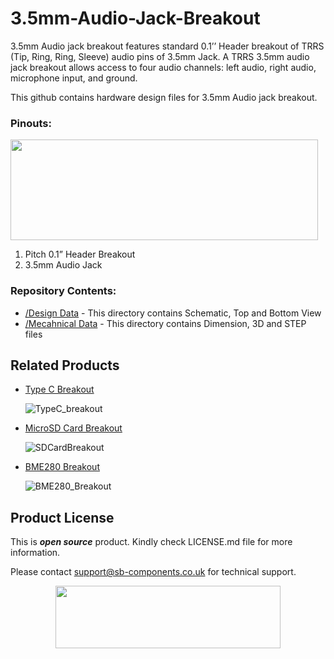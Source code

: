 # 3.5mm-Audio-Jack-Breakout

3.5mm Audio jack breakout features standard 0.1’’ Header breakout of TRRS (Tip, Ring, Ring, Sleeve) audio pins of 3.5mm Jack. A TRRS 3.5mm audio jack breakout allows access to four audio channels: left audio, right audio, microphone input, and ground.

This github contains hardware design files for 3.5mm Audio jack breakout.

### Pinouts:
<img src="" width="492" height="161">

1)	Pitch 0.1” Header Breakout
2)	3.5mm Audio Jack


### Repository Contents:
  - [/Design Data](https://github.com/sbcshop/3.5mm-Audio-Jack-Breakout/tree/main/Design%20Data) - This directory contains Schematic, Top and Bottom View
  - [/Mecahnical Data](https://github.com/sbcshop/3.5mm-Audio-Jack-Breakout/tree/main/Mechanical%20Data) - This directory contains Dimension, 3D and STEP files

## Related Products
  * [Type C Breakout](https://shop.sb-components.co.uk/products/usb-type-c-plug-breakout) 
   
     ![TypeC_breakout](https://shop.sb-components.co.uk/cdn/shop/files/typecfront.jpg?v=1686831315&width=200)   

  * [MicroSD Card Breakout](https://shop.sb-components.co.uk/products/sd-card-breakout?_pos=1&_sid=be5068526&_ss=r) 
   
     ![SDCardBreakout](https://cdn.shopify.com/s/files/1/1217/2104/products/SDCardBreakout.png?v=1643699904&width=200) 
  
  * [BME280 Breakout](https://shop.sb-components.co.uk/products/bme280-breakout-temperature-pressure-humidity-sensor) 
   
     ![BME280_Breakout](https://shop.sb-components.co.uk/cdn/shop/files/BME280.jpg?v=1686831477&width=200) 

 
## Product License

This is ***open source*** product. Kindly check LICENSE.md file for more information.

Please contact support@sb-components.co.uk for technical support.
<p align="center">
  <img width="360" height="100" src="https://cdn.shopify.com/s/files/1/1217/2104/files/Logo_sb_component_3.png?v=1666086771&width=300">
</p>
